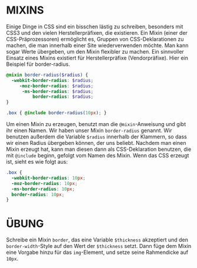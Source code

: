# MIXINS

Einige Dinge in CSS sind ein bisschen lästig zu schreiben, besonders mit CSS3 und den vielen Herstellerpräfixen, die existieren. Ein Mixin (einer der CSS-Präprozessoren) ermöglicht es, Gruppen von CSS-Deklarationen zu machen, die man innerhalb einer Site wiederverwenden möchte. Man kann sogar Werte übergeben, um den Mixin flexibler zu machen. Ein sinnvoller Einsatz eines Mixins existiert für Herstellerpräfixe (Vendorpräfixe). Hier ein Beispiel für border-radius.

```scss
@mixin border-radius($radius) {
  -webkit-border-radius: $radius;
     -moz-border-radius: $radius;
      -ms-border-radius: $radius;
          border-radius: $radius;
}

.box { @include border-radius(10px); }
```

Um einen Mixin zu erzeugen, benutzt man die `@mixin`-Anweisung und gibt ihr einen Namen. Wir haben unser Mixin `border-radius` genannt. Wir benutzen außerdem die Variable `$radius` innerhalb der Klammern, so dass wir einen Radius übergeben können, der uns beliebt. Nachdem man einen Mixin erzeugt hat, kann man diesen dann als CSS-Deklaration benutzen, die mit `@include` beginn, gefolgt vom Namen des Mixin. Wenn das CSS erzeugt ist, sieht es wie folgt aus:

```css
.box {
  -webkit-border-radius: 10px;
  -moz-border-radius: 10px;
  -ms-border-radius: 10px;
  border-radius: 10px;
}
```

# ÜBUNG

Schreibe ein Mixin `border`, das eine Variable `$thickness` akzeptiert und den `border-width`-Style auf den Wert der `$thickness` setzt. Dann füge dem Mixin eine Vorgabe hinzu für das `img`-Element, und setze seine Rahmendicke auf `10px`.
